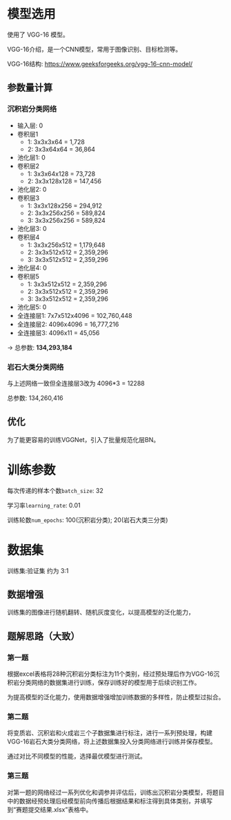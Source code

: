 # 模型选用
使用了 VGG-16 模型。

VGG-16介绍，是一个CNN模型，常用于图像识别、目标检测等。

VGG-16结构: https://www.geeksforgeeks.org/vgg-16-cnn-model/

## 参数量计算
### 沉积岩分类网络
- 输入层: 0
- 卷积层1
    - 1: 3x3x3x64 = 1,728
    - 2: 3x3x64x64 = 36,864
- 池化层1: 0
- 卷积层2
    - 1: 3x3x64x128 = 73,728 
    - 2: 3x3x128x128 = 147,456
- 池化层2: 0
- 卷积层3
    - 1: 3x3x128x256 = 294,912 
    - 2: 3x3x256x256 = 589,824 
    - 3: 3x3x256x256 = 589,824
- 池化层3: 0
- 卷积层4
    - 1: 3x3x256x512 = 1,179,648 
    - 2: 3x3x512x512 = 2,359,296 
    - 3: 3x3x512x512 = 2,359,296
- 池化层4: 0
- 卷积层5
    - 1: 3x3x512x512 = 2,359,296 
    - 2: 3x3x512x512 = 2,359,296
    - 3: 3x3x512x512 = 2,359,296
- 池化层5: 0
- 全连接层1: 7x7x512x4096 = 102,760,448
- 全连接层2: 4096x4096 = 16,777,216
- 全连接层3: 4096x11 = 45,056

-> 总参数: **134,293,184**

### 岩石大类分类网络
与上述网络一致但全连接层3改为 4096*3 = 12288

总参数: 134,260,416

## 优化
为了能更容易的训练VGGNet，引入了批量规范化层BN。

# 训练参数
每次传递的样本个数`batch_size`: 32

学习率`learning_rate`: 0.01

训练轮数`num_epochs`: 100(沉积岩分类); 20(岩石大类三分类)

# 数据集
训练集:验证集 约为 3:1

## 数据增强
训练集的图像进行随机翻转、随机灰度变化，以提高模型的泛化能力，

## 题解思路（大致）

### 第一题
根据excel表格将28种沉积岩分类标注为11个类别，经过预处理后作为VGG-16沉积岩分类网络的数据集进行训练，保存训练好的模型用于后续识别工作。

为提高模型的泛化能力，使用数据增强增加训练数据的多样性，防止模型过拟合。

### 第二题
将变质岩、沉积岩和火成岩三个子数据集进行标注，进行一系列预处理，构建VGG-16岩石大类分类网络，将上述数据集投入分类网络进行训练并保存模型。

通过对比不同模型的性能，选择最优模型进行测试。

### 第三题
对第一题的网络经过一系列优化和调参并评估后，训练出沉积岩分类模型，将题目中的数据经预处理后经模型前向传播后根据结果和标注得到具体类别，并填写到“赛题提交结果.xlsx”表格中。
